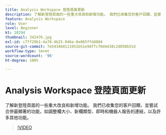 ```yaml
---
title: Analysis Workspace 登陸頁面更新
description: 了解新登陸頁面的一些重大改良和新增功能。 我們已收集您的客戶回饋，並嘗試合併最顯著的功能，如調整欄大小、新欄類型、即時和機器人報告的連結，以及許多其他功能。
feature: Analysis Workspace
role: User
level: Beginner
kt: 10294
thumbnail: 342476.jpg
exl-id: c7ff29b1-4a78-4b25-946a-0e065ffdd804
source-git-commit: 7e543468111051b51e9dffcf0d4438c2d058b51d
workflow-type: tm+mt
source-wordcount: '96'
ht-degree: 100%

---
```


# Analysis Workspace 登陸頁面更新

了解新登陸頁面的一些重大改良和新增功能。 我們已收集您的客戶回饋，並嘗試合併最顯著的功能，如調整欄大小、新欄類型、即時和機器人報告的連結，以及許多其他功能。

>[!VIDEO](https://video.tv.adobe.com/v/342476/?quality=12&learn=on)
